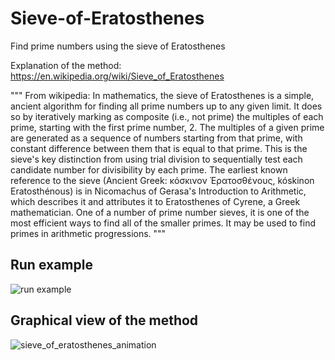 # Sieve-of-Eratosthenes
Find prime numbers using the sieve of Eratosthenes

Explanation of the method:
https://en.wikipedia.org/wiki/Sieve_of_Eratosthenes

"""
From wikipedia:
In mathematics, the sieve of Eratosthenes is a simple, ancient algorithm for finding all prime numbers up to any given limit.
It does so by iteratively marking as composite (i.e., not prime) the multiples of each prime, starting with the first prime number, 2. The multiples of a given prime are generated as a sequence of numbers starting from that prime, with constant difference between them that is equal to that prime. This is the sieve's key distinction from using trial division to sequentially test each candidate number for divisibility by each prime.
The earliest known reference to the sieve (Ancient Greek: κόσκινον Ἐρατοσθένους, kóskinon Eratosthénous) is in Nicomachus of Gerasa's Introduction to Arithmetic, which describes it and attributes it to Eratosthenes of Cyrene, a Greek mathematician.
One of a number of prime number sieves, it is one of the most efficient ways to find all of the smaller primes. It may be used to find primes in arithmetic progressions.
"""

## Run example
![run example](https://user-images.githubusercontent.com/29695545/33229509-e8574870-d1d8-11e7-80f1-a6f288021d1c.jpg)

## Graphical view of the method
![sieve_of_eratosthenes_animation](https://user-images.githubusercontent.com/29695545/33229524-3fe9457a-d1d9-11e7-9c81-5eb8cce4c68f.gif)
